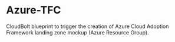 # Azure-TFC

CloudBolt blueprint to trigger the creation of Azure Cloud Adoption Framework landing zone mockup (Azure Resource Group).
